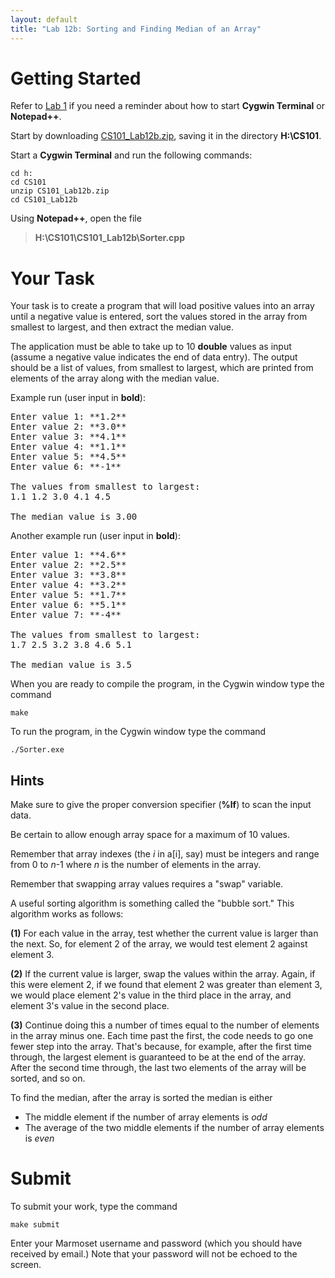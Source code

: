 ```yaml
---
layout: default
title: "Lab 12b: Sorting and Finding Median of an Array"
---
```


# Getting Started

Refer to [Lab 1](lab01.html) if you need a reminder about how to start **Cygwin Terminal** or **Notepad++**.

Start by downloading [CS101\_Lab12b.zip](CS101_Lab12b.zip), saving it in the directory **H:\\CS101**.

Start a **Cygwin Terminal** and run the following commands:

    cd h:
    cd CS101
    unzip CS101_Lab12b.zip
    cd CS101_Lab12b

Using **Notepad++**, open the file

> **H:\\CS101\\CS101\_Lab12b\\Sorter.cpp**

# Your Task

Your task is to create a program that will load positive values into an array until a negative value is entered, sort the values stored in the array from smallest to largest, and then extract the median value.

The application must be able to take up to 10 **double** values as input (assume a negative value indicates the end of data entry). The output should be a list of values, from smallest to largest, which are printed from elements of the array along with the median value.

Example run (user input in **bold**):

<pre>
Enter value 1: **1.2**
Enter value 2: **3.0**
Enter value 3: **4.1** 
Enter value 4: **1.1** 
Enter value 5: **4.5**
Enter value 6: **-1**

The values from smallest to largest:
1.1 1.2 3.0 4.1 4.5

The median value is 3.00
</pre>

Another example run (user input in **bold**):

<pre>
Enter value 1: **4.6**
Enter value 2: **2.5**
Enter value 3: **3.8** 
Enter value 4: **3.2** 
Enter value 5: **1.7**
Enter value 6: **5.1**
Enter value 7: **-4**

The values from smallest to largest:
1.7 2.5 3.2 3.8 4.6 5.1

The median value is 3.5
</pre>


When you are ready to compile the program, in the Cygwin window type the
command

    make

To run the program, in the Cygwin window type the command

    ./Sorter.exe

## Hints

Make sure to give the proper conversion specifier (**%lf**) to scan the
input data.

Be certain to allow enough array space for a maximum of 10 values.

Remember that array indexes (the *i* in a\[i\], say) must be integers
and range from 0 to *n*-1 where *n* is the number of elements in the
array.

Remember that swapping array values requires a "swap" variable.

A useful sorting algorithm is something called the "bubble sort." This
algorithm works as follows:

**(1)** For each value in the array, test whether the current value is
larger than the next. So, for element 2 of the array, we would test
element 2 against element 3.

**(2)** If the current value is larger, swap the values within the
array. Again, if this were element 2, if we found that element 2 was
greater than element 3, we would place element 2's value in the third
place in the array, and element 3's value in the second place.

**(3)** Continue doing this a number of times equal to the number of
elements in the array minus one. Each time past the first, the code
needs to go one fewer step into the array. That's because, for example,
after the first time through, the largest element is guaranteed to be at
the end of the array. After the second time through, the last two
elements of the array will be sorted, and so on.

To find the median, after the array is sorted the median is either

-   The middle element if the number of array elements is *odd*
-   The average of the two middle elements if the number of array elements is *even*

# Submit

To submit your work, type the command

    make submit

Enter your Marmoset username and password (which you should have received by email.) Note that your password will not be echoed to the screen.
